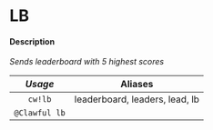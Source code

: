# LB

#### Description

_Sends leaderboard with 5 highest scores_

| _Usage_ | Aliases |
| :---: | :---: |
| `cw!lb` | leaderboard, leaders, lead, lb |
| `@Clawful lb` |  |

